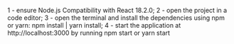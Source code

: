 1 - ensure Node.js Compatibility with React 18.2.0;
2 - open the project in a code editor;
3 - open the terminal and install the dependencies using npm or yarn: npm install | yarn install;
4 - start the application at http://localhost:3000 by running npm start or yarn start
